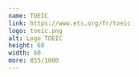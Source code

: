 ```yaml
---
name: TOEIC
link: https://www.ets.org/fr/toeic
logo: toeic.png
alt: Logo TOEIC
height: 60
width: 60
more: 855/1000
---
```

